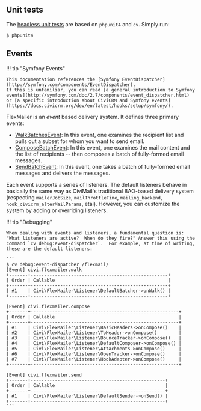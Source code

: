 ## Unit tests

The [headless unit tests](https://docs.civicrm.org/dev/en/latest/testing/#headless) are based on `phpunit4` and `cv`. Simply run:

```
$ phpunit4
```

## Events

!!! tip "Symfony Events"

    This documentation references the [Symfony EventDispatcher](http://symfony.com/components/EventDispatcher).
    If this is unfamiliar, you can read [a general introduction to Symfony events](http://symfony.com/doc/2.7/components/event_dispatcher.html)
    or [a specific introduction about CiviCRM and Symfony events](https://docs.civicrm.org/dev/en/latest/hooks/setup/symfony/).

FlexMailer is an *event* based delivery system. It defines three primary events:

* [WalkBatchesEvent](WalkBatchesEvent.md): In this event, one examines the recipient list and pulls out a subset for whom you want to send email.
* [ComposeBatchEvent](ComposeBatchEvent.md): In this event, one examines the mail content and the list of recipients -- then composes a batch of fully-formed email messages.
* [SendBatchEvent](SendBatchEvent.md): In this event, one takes a batch of fully-formed email messages and delivers the messages.

Each event supports a series of listeners.  The default listeners behave in basically the same way as CiviMail's traditional BAO-based delivery
system (respecting `mailerJobSize`, `mailThrottleTime`, `mailing_backend`, `hook_civicrm_alterMailParams`, etal).  However, you can customize
the system by adding or overriding listeners.

!!! tip "Debugging"

    When dealing with events and listeners, a fundamental question is: "What listeners are active?  When do they fire?" Answer this using the
    command `cv debug:event-dispatcher`.  For example, at time of writing, these are the default listeners:

    ```
    $ cv debug:event-dispatcher /flexmail/
    [Event] civi.flexmailer.walk
    +-------+---------------------------------------------------+
    | Order | Callable                                          |
    +-------+---------------------------------------------------+
    | #1    | Civi\FlexMailer\Listener\DefaultBatcher->onWalk() |
    +-------+---------------------------------------------------+

    [Event] civi.flexmailer.compose
    +-------+-------------------------------------------------------+
    | Order | Callable                                              |
    +-------+-------------------------------------------------------+
    | #1    | Civi\FlexMailer\Listener\BasicHeaders->onCompose()    |
    | #2    | Civi\FlexMailer\Listener\ToHeader->onCompose()        |
    | #3    | Civi\FlexMailer\Listener\BounceTracker->onCompose()   |
    | #4    | Civi\FlexMailer\Listener\DefaultComposer->onCompose() |
    | #5    | Civi\FlexMailer\Listener\Attachments->onCompose()     |
    | #6    | Civi\FlexMailer\Listener\OpenTracker->onCompose()     |
    | #7    | Civi\FlexMailer\Listener\HookAdapter->onCompose()     |
    +-------+-------------------------------------------------------+

    [Event] civi.flexmailer.send
    +-------+--------------------------------------------------+
    | Order | Callable                                         |
    +-------+--------------------------------------------------+
    | #1    | Civi\FlexMailer\Listener\DefaultSender->onSend() |
    +-------+--------------------------------------------------+
    ```
